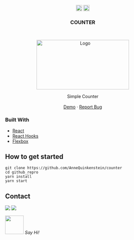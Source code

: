  

<p align="center">
  <a href="mailto:a.quinkenstein@gmail.com"><img src="https://image.flaticon.com/icons/svg/725/725643.svg" height="20" width="20" /></a>
  <a href="https://linkedin.com/in/AnneQuinkenstein"><img src="https://cdn.jsdelivr.net/npm/simple-icons@3.0.1/icons/linkedin.svg" height="20"     width="20" /></a>
</p>

<!-- PROJECT LOGO -->

  <h3 align="center">COUNTER</h3>

<br />
<p align="center">
  <a href="https://counter-aquin.netlify.app/">
    <img src="https://i.imgur.com/aPqNDnh.png" alt="Logo" width="300" height="160">
  </a>

  <p align="center">
   Simple Counter
    <br />
    <br />
    <a href="https://counter-aquin.netlify.app/">Demo</a>
    ·
    <a href="https://github.com/AnneQuinkenstein/counter/issues">Report Bug</a>
  </p>
</p>

### Built With

- [React](https://reactjs.org/)
- [React Hooks](https://reactjs.org/)
- [Flexbox](https://dev.to/annequinkenstein/til-css-flexbox-glo)
  
## How to get started
    git clone https://github.com/AnneQuinkenstein/counter
    cd github_repro
    yarn install
    yarn start

## Contact

<p> <a target="_blank" href="https://www.linkedin.com/in/anne-quinkenstein"><img src="https://img.shields.io/badge/-LinkedIn-0077B5?style=for-the-badge&logo=Linkedin&logoColor=white"></img></a>
<a target="_blank" href="mailto:a.quinkenstein@gmail.com"><img src="https://img.shields.io/badge/-Gmail-D14836?style=for-the-badge&logo=Gmail&logoColor=white"></img></a>
</p>

<img src="https://media.giphy.com/media/LnQjpWaON8nhr21vNW/giphy.gif" width="60"> <em>Say Hi!</em>
